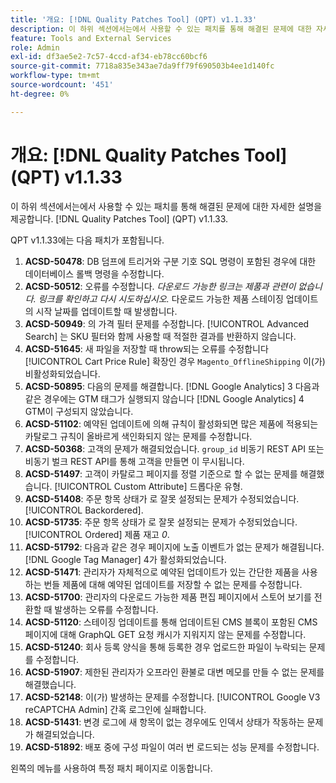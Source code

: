 ```yaml
---
title: '개요: [!DNL Quality Patches Tool] (QPT) v1.1.33'
description: 이 하위 섹션에서는에서 사용할 수 있는 패치를 통해 해결된 문제에 대한 자세한 설명을 제공합니다. [!DNL Quality Patches Tool] (QPT) v1.1.33.
feature: Tools and External Services
role: Admin
exl-id: df3ae5e2-7c57-4ccd-af34-eb78cc60bcf6
source-git-commit: 7718a835e343ae7da9ff79f690503b4ee1d140fc
workflow-type: tm+mt
source-wordcount: '451'
ht-degree: 0%

---
```


# 개요: [!DNL Quality Patches Tool] (QPT) v1.1.33

이 하위 섹션에서는에서 사용할 수 있는 패치를 통해 해결된 문제에 대한 자세한 설명을 제공합니다. [!DNL Quality Patches Tool] (QPT) v1.1.33.

QPT v1.1.33에는 다음 패치가 포함됩니다.

1. **ACSD-50478**: DB 덤프에 트리거와 구분 기호 SQL 명령이 포함된 경우에 대한 데이터베이스 롤백 명령을 수정합니다.
1. **ACSD-50512**: 오류를 수정합니다. *다운로드 가능한 링크는 제품과 관련이 없습니다. 링크를 확인하고 다시 시도하십시오.*  다운로드 가능한 제품 스테이징 업데이트의 시작 날짜를 업데이트할 때 발생합니다.
1. **ACSD-50949**: 의 가격 필터 문제를 수정합니다. [!UICONTROL Advanced Search] 는 SKU 필터와 함께 사용할 때 적절한 결과를 반환하지 않습니다.
1. **ACSD-51645**: 새 파일을 저장할 때 throw되는 오류를 수정합니다 [!UICONTROL Cart Price Rule] 확장인 경우 `Magento_OfflineShipping` 이(가) 비활성화되었습니다.
1. **ACSD-50895**: 다음의 문제를 해결합니다. [!DNL Google Analytics] 3 다음과 같은 경우에는 GTM 태그가 실행되지 않습니다 [!DNL Google Analytics] 4 GTM이 구성되지 않았습니다.
1. **ACSD-51102**: 예약된 업데이트에 의해 규칙이 활성화되면 많은 제품에 적용되는 카탈로그 규칙이 올바르게 색인화되지 않는 문제를 수정합니다.
1. **ACSD-50368**: 고객의 문제가 해결되었습니다. `group_id` 비동기 REST API 또는 비동기 벌크 REST API를 통해 고객을 만들면 이 무시됩니다.
1. **ACSD-51497**: 고객이 카탈로그 페이지를 정렬 기준으로 할 수 없는 문제를 해결했습니다. [!UICONTROL Custom Attribute] 드롭다운 유형.
1. **ACSD-51408**: 주문 항목 상태가 로 잘못 설정되는 문제가 수정되었습니다. [!UICONTROL Backordered].
1. **ACSD-51735**: 주문 항목 상태가 로 잘못 설정되는 문제가 수정되었습니다. [!UICONTROL Ordered] 제품 재고 *0*.
1. **ACSD-51792**: 다음과 같은 경우 페이지에 노출 이벤트가 없는 문제가 해결됩니다. [!DNL Google Tag Manager] 4가 활성화되었습니다.
1. **ACSD-51471**: 관리자가 자체적으로 예약된 업데이트가 있는 간단한 제품을 사용하는 번들 제품에 대해 예약된 업데이트를 저장할 수 없는 문제를 수정합니다.
1. **ACSD-51700**: 관리자의 다운로드 가능한 제품 편집 페이지에서 스토어 보기를 전환할 때 발생하는 오류를 수정합니다.
1. **ACSD-51120**: 스테이징 업데이트를 통해 업데이트된 CMS 블록이 포함된 CMS 페이지에 대해 GraphQL GET 요청 캐시가 지워지지 않는 문제를 수정합니다.
1. **ACSD-51240**: 회사 등록 양식을 통해 등록한 경우 업로드한 파일이 누락되는 문제를 수정합니다.
1. **ACSD-51907**: 제한된 관리자가 오프라인 환불로 대변 메모를 만들 수 없는 문제를 해결했습니다.
1. **ACSD-52148**: 이(가) 발생하는 문제를 수정합니다. [!UICONTROL Google V3 reCAPTCHA Admin] 간혹 로그인에 실패합니다.
1. **ACSD-51431**: 변경 로그에 새 항목이 없는 경우에도 인덱서 상태가 작동하는 문제가 해결되었습니다.
1. **ACSD-51892**: 배포 중에 구성 파일이 여러 번 로드되는 성능 문제를 수정합니다.

왼쪽의 메뉴를 사용하여 특정 패치 페이지로 이동합니다.
